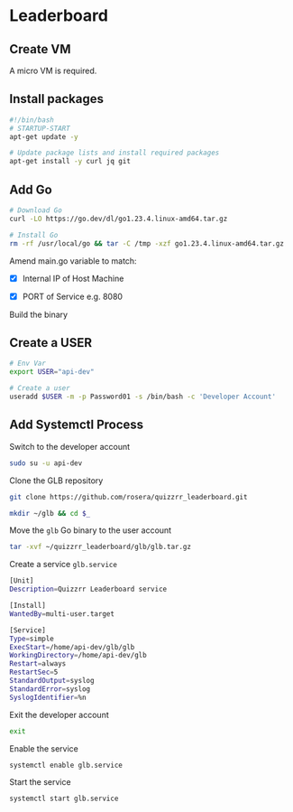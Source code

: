# Leaderboard

## Create VM

A micro VM is required.

## Install packages

```bash
#!/bin/bash
# STARTUP-START
apt-get update -y

# Update package lists and install required packages
apt-get install -y curl jq git
```

## Add Go
```bash
# Download Go
curl -LO https://go.dev/dl/go1.23.4.linux-amd64.tar.gz 

# Install Go
rm -rf /usr/local/go && tar -C /tmp -xzf go1.23.4.linux-amd64.tar.gz
```

Amend main.go variable to match:

- [x] Internal IP of Host Machine
- [x] PORT of Service e.g. 8080


Build the binary

## Create a USER
```bash
# Env Var
export USER="api-dev"

# Create a user
useradd $USER -m -p Password01 -s /bin/bash -c 'Developer Account'
```

## Add Systemctl Process

Switch to the developer account
```bash
sudo su -u api-dev
```

Clone the GLB repository
```bash
git clone https://github.com/rosera/quizzrr_leaderboard.git
```

```bash
mkdir ~/glb && cd $_
```

Move the `glb` Go binary to the user account
```bash
tar -xvf ~/quizzrr_leaderboard/glb/glb.tar.gz
```

Create a service `glb.service`

```bash
[Unit]
Description=Quizzrr Leaderboard service

[Install]
WantedBy=multi-user.target

[Service]
Type=simple
ExecStart=/home/api-dev/glb/glb
WorkingDirectory=/home/api-dev/glb
Restart=always
RestartSec=5
StandardOutput=syslog
StandardError=syslog
SyslogIdentifier=%n
```

Exit the developer account

```bash
exit
```

Enable the service
```bash
systemctl enable glb.service
```

Start the service
```bash
systemctl start glb.service
```
